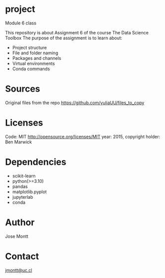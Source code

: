# project
Module 6 class

This repository is about Assignment 6 of the course The Data Science Toolbox
The purpose of the assignment is to learn about:
- Project structure
- File and folder naming 
- Packages and channels
- Virtual environments
- Conda commands

# Sources
Original files from the repo https://github.com/yuliaUU/files_to_copy

# Licenses
Code: MIT http://opensource.org/licenses/MIT year: 2015, copyright holder: Ben Marwick

# Dependencies
- scikit-learn
- python(>=3.10)
- pandas
- matplotlib.pyplot
- jupyterlab
- conda

# Author
Jose Montt

# Contact
jmontt@uc.cl
